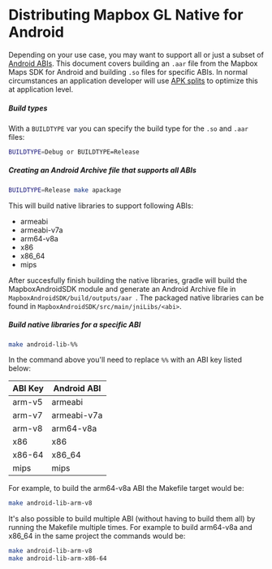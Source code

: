 # Distributing Mapbox GL Native for Android

Depending on your use case, you may want to support all or just a subset of [Android ABIs](http://developer.android.com/ndk/guides/abis.html). This document covers building an `.aar` file from the Mapbox Maps SDK for Android and building `.so` files for specific ABIs. In normal circumstances an application developer will use [APK splits](https://developer.android.com/studio/build/configure-apk-splits.html) to optimize this at application level.

##### Build types

With a `BUILDTYPE` var you can specify the build type for the `.so` and `.aar` files:

```bash
BUILDTYPE=Debug or BUILDTYPE=Release
```

##### Creating an Android Archive file that supports all ABIs

```sh
BUILDTYPE=Release make apackage
```

This will build native libraries to support following ABIs:
- armeabi
- armeabi-v7a
- arm64-v8a
- x86
- x86_64
- mips

After succesfully finish building the native libraries, gradle will build the MapboxAndroidSDK module and generate an Android Archive file in `MapboxAndroidSDK/build/outputs/aar `. The packaged native libraries can be found in `MapboxAndroidSDK/src/main/jniLibs/<abi>`.

##### Build native libraries for a specific ABI

```sh
make android-lib-%%
```

In the command above you'll need to replace `%%` with an ABI key listed below:

| ABI Key | Android ABI |
| ------- | ----------- |
| arm-v5  | armeabi     |
| arm-v7  | armeabi-v7a |
| arm-v8  | arm64-v8a   |
| x86     | x86         |
| x86-64  | x86_64      |
| mips    | mips        |

For example, to build the arm64-v8a ABI the Makefile target would be:

```sh
make android-lib-arm-v8
```

It's also possible to build multiple ABI (without having to build them all) by running the Makefile multiple times.  For example to build arm64-v8a and x86_64 in the same project the commands would be:

```sh
make android-lib-arm-v8
make android-lib-arm-x86-64
```

